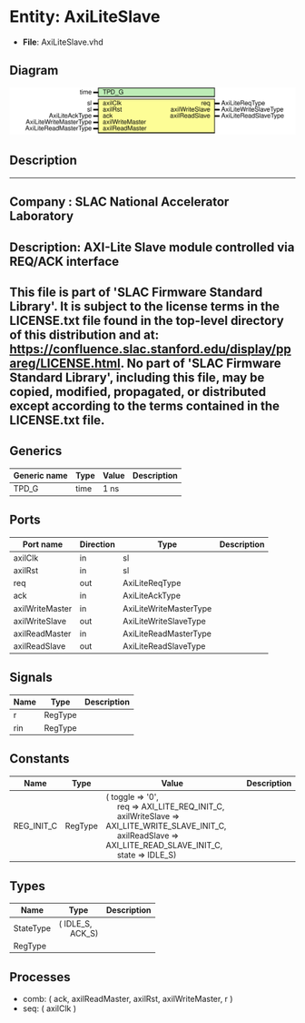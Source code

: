 # Entity: AxiLiteSlave

- **File**: AxiLiteSlave.vhd
## Diagram

![Diagram](AxiLiteSlave.svg "Diagram")
## Description

-----------------------------------------------------------------------------
 Company    : SLAC National Accelerator Laboratory
-----------------------------------------------------------------------------
 Description: AXI-Lite Slave module controlled via REQ/ACK interface
-----------------------------------------------------------------------------
 This file is part of 'SLAC Firmware Standard Library'.
 It is subject to the license terms in the LICENSE.txt file found in the
 top-level directory of this distribution and at:
    https://confluence.slac.stanford.edu/display/ppareg/LICENSE.html.
 No part of 'SLAC Firmware Standard Library', including this file,
 may be copied, modified, propagated, or distributed except according to
 the terms contained in the LICENSE.txt file.
-----------------------------------------------------------------------------
## Generics

| Generic name | Type | Value | Description |
| ------------ | ---- | ----- | ----------- |
| TPD_G        | time | 1 ns  |             |
## Ports

| Port name       | Direction | Type                   | Description |
| --------------- | --------- | ---------------------- | ----------- |
| axilClk         | in        | sl                     |             |
| axilRst         | in        | sl                     |             |
| req             | out       | AxiLiteReqType         |             |
| ack             | in        | AxiLiteAckType         |             |
| axilWriteMaster | in        | AxiLiteWriteMasterType |             |
| axilWriteSlave  | out       | AxiLiteWriteSlaveType  |             |
| axilReadMaster  | in        | AxiLiteReadMasterType  |             |
| axilReadSlave   | out       | AxiLiteReadSlaveType   |             |
## Signals

| Name | Type    | Description |
| ---- | ------- | ----------- |
| r    | RegType |             |
| rin  | RegType |             |
## Constants

| Name       | Type    | Value                                                                                                                                                                                                                                                                                                                                                                 | Description |
| ---------- | ------- | --------------------------------------------------------------------------------------------------------------------------------------------------------------------------------------------------------------------------------------------------------------------------------------------------------------------------------------------------------------------- | ----------- |
| REG_INIT_C | RegType |  (       toggle         => '0',<br><span style="padding-left:20px">       req            => AXI_LITE_REQ_INIT_C,<br><span style="padding-left:20px">       axilWriteSlave => AXI_LITE_WRITE_SLAVE_INIT_C,<br><span style="padding-left:20px">       axilReadSlave  => AXI_LITE_READ_SLAVE_INIT_C,<br><span style="padding-left:20px">       state          => IDLE_S) |             |
## Types

| Name      | Type                                                  | Description |
| --------- | ----------------------------------------------------- | ----------- |
| StateType | ( IDLE_S,<br><span style="padding-left:20px"> ACK_S)  |             |
| RegType   |                                                       |             |
## Processes
- comb: ( ack, axilReadMaster, axilRst, axilWriteMaster, r )
- seq: ( axilClk )
